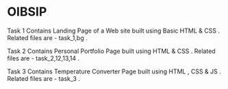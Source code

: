 # OIBSIP
Task 1 Contains Landing Page of a Web site built using Basic HTML & CSS . Related files are - task_1,bg .


Task 2 Contains Personal Portfolio Page built using HTML & CSS . Related files are - task_2,12,13,14 .


Task 3 Contains Temperature Converter Page built using HTML , CSS & JS . Related files are - task_3 .
